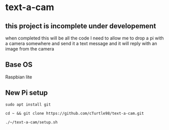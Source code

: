 # text-a-cam

## this project is incomplete under developement

when completed this will be all the code I need to allow me to drop a pi with a camera somewhere and send it a text message and it will reply with an image from the camera

## Base OS

Raspbian lite

## New Pi setup

```sudo apt install git```

```cd ~ && git clone https://github.com/cTurtle98/text-a-cam.git```

```./~/text-a-cam/setup.sh```
